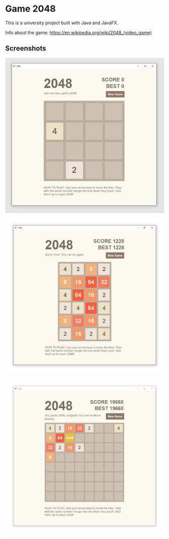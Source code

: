 # Game 2048

This is a university project built with Java and JavaFX.

Info about the game: https://en.wikipedia.org/wiki/2048_(video_game)

## Screenshots

![Game window screenshot with 4 by 4 field](Screenshots/4x4.png)

![Game window screenshot with 6 by 4 field](Screenshots/6x4.png)

![Game window screenshot with 8 by 8 field](Screenshots/8x8.png)
